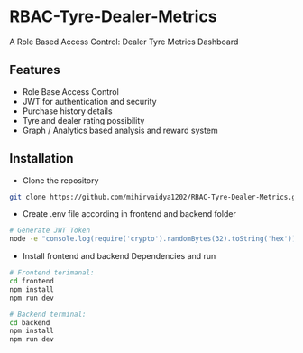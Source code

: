 # RBAC-Tyre-Dealer-Metrics

A Role Based Access Control: Dealer Tyre Metrics Dashboard

## Features

- Role Base Access Control
- JWT for authentication and security
- Purchase history details
- Tyre and dealer rating possibility
- Graph / Analytics  based analysis and reward system

## Installation

- Clone the repository

```sh
git clone https://github.com/mihirvaidya1202/RBAC-Tyre-Dealer-Metrics.git
```

- Create .env file according in frontend and backend folder
```sh
# Generate JWT Token
node -e "console.log(require('crypto').randomBytes(32).toString('hex'))"
```

- Install frontend and backend Dependencies and run
```sh
# Frontend terimanal:
cd frontend
npm install
npm run dev

# Backend terminal:
cd backend
npm install
npm run dev
```

